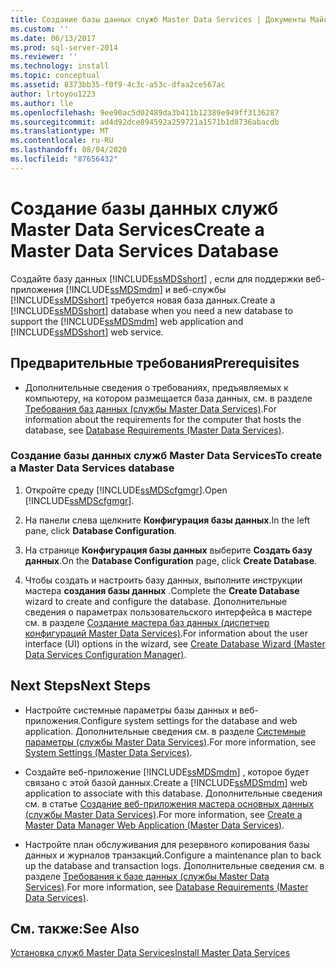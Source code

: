 ```yaml
---
title: Создание базы данных служб Master Data Services | Документы Майкрософт
ms.custom: ''
ms.date: 06/13/2017
ms.prod: sql-server-2014
ms.reviewer: ''
ms.technology: install
ms.topic: conceptual
ms.assetid: 8373bb35-f0f9-4c3c-a53c-dfaa2ce567ac
author: lrtoyou1223
ms.author: lle
ms.openlocfilehash: 9ee90ac5d02489da3b411b12389e949ff3136287
ms.sourcegitcommit: ad4d92dce894592a259721a1571b1d8736abacdb
ms.translationtype: MT
ms.contentlocale: ru-RU
ms.lasthandoff: 08/04/2020
ms.locfileid: "87656432"
---
```

# <a name="create-a-master-data-services-database"></a><span data-ttu-id="9fd4d-102">Создание базы данных служб Master Data Services</span><span class="sxs-lookup"><span data-stu-id="9fd4d-102">Create a Master Data Services Database</span></span>
  <span data-ttu-id="9fd4d-103">Создайте базу данных [!INCLUDE[ssMDSshort](../../includes/ssmdsshort-md.md)] , если для поддержки веб-приложения [!INCLUDE[ssMDSmdm](../../includes/ssmdsmdm-md.md)] и веб-службы [!INCLUDE[ssMDSshort](../../includes/ssmdsshort-md.md)] требуется новая база данных.</span><span class="sxs-lookup"><span data-stu-id="9fd4d-103">Create a [!INCLUDE[ssMDSshort](../../includes/ssmdsshort-md.md)] database when you need a new database to support the [!INCLUDE[ssMDSmdm](../../includes/ssmdsmdm-md.md)] web application and [!INCLUDE[ssMDSshort](../../includes/ssmdsshort-md.md)] web service.</span></span>  
  
## <a name="prerequisites"></a><span data-ttu-id="9fd4d-104">Предварительные требования</span><span class="sxs-lookup"><span data-stu-id="9fd4d-104">Prerequisites</span></span>  
  
-   <span data-ttu-id="9fd4d-105">Дополнительные сведения о требованиях, предъявляемых к компьютеру, на котором размещается база данных, см. в разделе [Требования баз данных (службы Master Data Services)](database-requirements-master-data-services.md).</span><span class="sxs-lookup"><span data-stu-id="9fd4d-105">For information about the requirements for the computer that hosts the database, see [Database Requirements &#40;Master Data Services&#41;](database-requirements-master-data-services.md).</span></span>  
  
### <a name="to-create-a-master-data-services-database"></a><span data-ttu-id="9fd4d-106">Создание базы данных служб Master Data Services</span><span class="sxs-lookup"><span data-stu-id="9fd4d-106">To create a Master Data Services database</span></span>  
  
1.  <span data-ttu-id="9fd4d-107">Откройте среду [!INCLUDE[ssMDScfgmgr](../../includes/ssmdscfgmgr-md.md)].</span><span class="sxs-lookup"><span data-stu-id="9fd4d-107">Open [!INCLUDE[ssMDScfgmgr](../../includes/ssmdscfgmgr-md.md)].</span></span>  
  
2.  <span data-ttu-id="9fd4d-108">На панели слева щелкните **Конфигурация базы данных**.</span><span class="sxs-lookup"><span data-stu-id="9fd4d-108">In the left pane, click **Database Configuration**.</span></span>  
  
3.  <span data-ttu-id="9fd4d-109">На странице **Конфигурация базы данных** выберите **Создать базу данных**.</span><span class="sxs-lookup"><span data-stu-id="9fd4d-109">On the **Database Configuration** page, click **Create Database**.</span></span>  
  
4.  <span data-ttu-id="9fd4d-110">Чтобы создать и настроить базу данных, выполните инструкции мастера **создания базы данных** .</span><span class="sxs-lookup"><span data-stu-id="9fd4d-110">Complete the **Create Database** wizard to create and configure the database.</span></span> <span data-ttu-id="9fd4d-111">Дополнительные сведения о параметрах пользовательского интерфейса в мастере см. в разделе [Создание мастера баз данных (диспетчер конфигураций Master Data Services)](../create-database-wizard-master-data-services-configuration-manager.md).</span><span class="sxs-lookup"><span data-stu-id="9fd4d-111">For information about the user interface (UI) options in the wizard, see [Create Database Wizard &#40;Master Data Services Configuration Manager&#41;](../create-database-wizard-master-data-services-configuration-manager.md).</span></span>  
  
## <a name="next-steps"></a><span data-ttu-id="9fd4d-112">Next Steps</span><span class="sxs-lookup"><span data-stu-id="9fd4d-112">Next Steps</span></span>  
  
-   <span data-ttu-id="9fd4d-113">Настройте системные параметры базы данных и веб-приложения.</span><span class="sxs-lookup"><span data-stu-id="9fd4d-113">Configure system settings for the database and web application.</span></span> <span data-ttu-id="9fd4d-114">Дополнительные сведения см. в разделе [Системные параметры (службы Master Data Services)](../system-settings-master-data-services.md).</span><span class="sxs-lookup"><span data-stu-id="9fd4d-114">For more information, see [System Settings &#40;Master Data Services&#41;](../system-settings-master-data-services.md).</span></span>  
  
-   <span data-ttu-id="9fd4d-115">Создайте веб-приложение [!INCLUDE[ssMDSmdm](../../includes/ssmdsmdm-md.md)] , которое будет связано с этой базой данных.</span><span class="sxs-lookup"><span data-stu-id="9fd4d-115">Create a [!INCLUDE[ssMDSmdm](../../includes/ssmdsmdm-md.md)] web application to associate with this database.</span></span> <span data-ttu-id="9fd4d-116">Дополнительные сведения см. в статье [Создание веб-приложения мастера основных данных (службы Master Data Services)](create-a-master-data-manager-web-application-master-data-services.md).</span><span class="sxs-lookup"><span data-stu-id="9fd4d-116">For more information, see [Create a Master Data Manager Web Application &#40;Master Data Services&#41;](create-a-master-data-manager-web-application-master-data-services.md).</span></span>  
  
-   <span data-ttu-id="9fd4d-117">Настройте план обслуживания для резервного копирования базы данных и журналов транзакций.</span><span class="sxs-lookup"><span data-stu-id="9fd4d-117">Configure a maintenance plan to back up the database and transaction logs.</span></span> <span data-ttu-id="9fd4d-118">Дополнительные сведения см. в разделе [Требования к базе данных (службы Master Data Services)](database-requirements-master-data-services.md).</span><span class="sxs-lookup"><span data-stu-id="9fd4d-118">For more information, see [Database Requirements &#40;Master Data Services&#41;](database-requirements-master-data-services.md).</span></span>  
  
## <a name="see-also"></a><span data-ttu-id="9fd4d-119">См. также:</span><span class="sxs-lookup"><span data-stu-id="9fd4d-119">See Also</span></span>  
 [<span data-ttu-id="9fd4d-120">Установка служб Master Data Services</span><span class="sxs-lookup"><span data-stu-id="9fd4d-120">Install Master Data Services</span></span>](install-master-data-services.md)  
  
  
